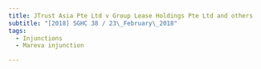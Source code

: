 ```yaml
---
title: JTrust Asia Pte Ltd v Group Lease Holdings Pte Ltd and others 
subtitle: "[2018] SGHC 38 / 23\_February\_2018"
tags:
  - Injunctions
  - Mareva injunction

---
```


